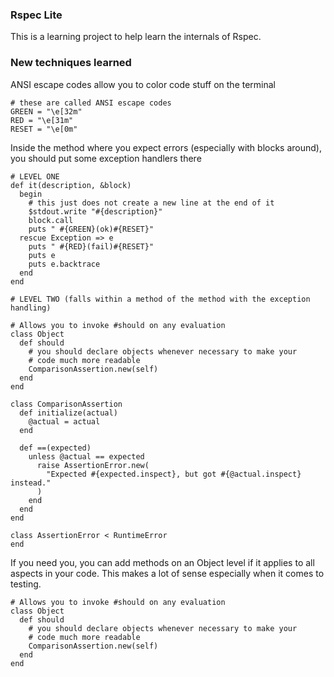 ### Rspec Lite

This is a learning project to help learn the internals of Rspec.

### New techniques learned

ANSI escape codes allow you to color code stuff on the terminal
```
# these are called ANSI escape codes
GREEN = "\e[32m"
RED = "\e[31m"
RESET = "\e[0m"
```

Inside the method where you expect errors (especially with blocks around), you should put some exception handlers there

```
# LEVEL ONE
def it(description, &block)
  begin
    # this just does not create a new line at the end of it
    $stdout.write "#{description}"
    block.call
    puts " #{GREEN}(ok)#{RESET}"
  rescue Exception => e
    puts " #{RED}(fail)#{RESET}"
    puts e
    puts e.backtrace
  end
end

# LEVEL TWO (falls within a method of the method with the exception handling)

# Allows you to invoke #should on any evaluation
class Object
  def should
    # you should declare objects whenever necessary to make your
    # code much more readable
    ComparisonAssertion.new(self)
  end
end

class ComparisonAssertion
  def initialize(actual)
    @actual = actual
  end

  def ==(expected)
    unless @actual == expected
      raise AssertionError.new(
        "Expected #{expected.inspect}, but got #{@actual.inspect} instead."
      )
    end
  end
end

class AssertionError < RuntimeError
end

```

If you need you, you can add methods on an Object level if it applies to all aspects in your code. This makes a lot of sense especially when it comes to testing.

```
# Allows you to invoke #should on any evaluation
class Object
  def should
    # you should declare objects whenever necessary to make your
    # code much more readable
    ComparisonAssertion.new(self)
  end
end
```